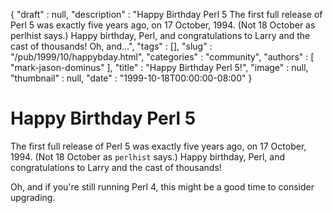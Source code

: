 {
   "draft" : null,
   "description" : "Happy Birthday Perl 5 The first full release of Perl 5 was exactly five years ago, on 17 October, 1994. (Not 18 October as perlhist says.) Happy birthday, Perl, and congratulations to Larry and the cast of thousands! Oh, and...",
   "tags" : [],
   "slug" : "/pub/1999/10/happybday.html",
   "categories" : "community",
   "authors" : [
      "mark-jason-dominus"
   ],
   "title" : "Happy Birthday Perl 5!",
   "image" : null,
   "thumbnail" : null,
   "date" : "1999-10-18T00:00:00-08:00"
}



Happy Birthday Perl 5
=====================

The first full release of Perl 5 was exactly five years ago, on 17 October, 1994. (Not 18 October as `perlhist` says.) Happy birthday, Perl, and congratulations to Larry and the cast of thousands!

Oh, and if you're still running Perl 4, this might be a good time to consider upgrading.
